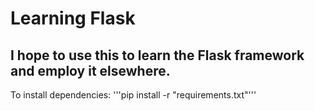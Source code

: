 # Learning Flask
## I hope to use this to learn the Flask framework and employ it elsewhere.

To install dependencies: '''pip install -r "requirements.txt"'''
